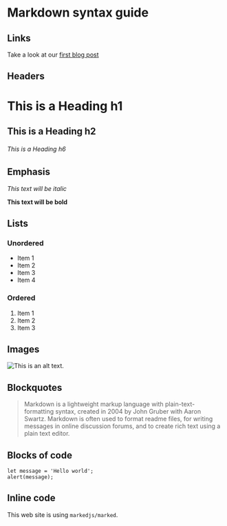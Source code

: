 # Markdown syntax guide

## Links

Take a look at our [first blog post](first-post)

## Headers

# This is a Heading h1

## This is a Heading h2

###### This is a Heading h6

## Emphasis

*This text will be italic*  

**This text will be bold**  

## Lists

### Unordered

* Item 1
* Item 2
* Item 3
* Item 4

### Ordered

1. Item 1
2. Item 2
3. Item 3

## Images

![This is an alt text.](https://besstimett.com/assets/mail.9cb336ee.svg "This is a sample image.")

## Blockquotes

> Markdown is a lightweight markup language with plain-text-formatting syntax, created in 2004 by John Gruber with Aaron Swartz.
> Markdown is often used to format readme files, for writing messages in online discussion forums, and to create rich text using a plain text editor.

## Blocks of code

```
let message = 'Hello world';
alert(message);
```

## Inline code

This web site is using `markedjs/marked`.